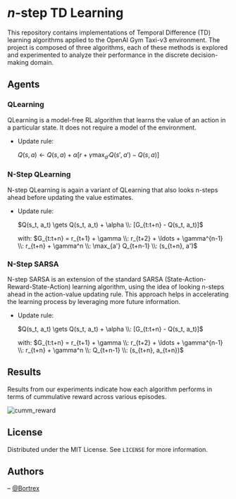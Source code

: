 # $n$-step TD Learning

This repository contains implementations of Temporal Difference (TD) learning algorithms applied to the OpenAI Gym Taxi-v3 environment. The project is composed of three algorithms, each of these methods is explored and experimented to analyze their performance in the discrete decision-making domain.



## Agents

### QLearning

QLearning is a model-free RL algorithm that learns the value of an action in a particular state. It does not require a model of the environment.

- Update rule:
  
    $Q(s, a) \leftarrow Q(s, a) + \alpha \left[r + \gamma \max_{a'} Q(s', a') - Q(s, a)\right]$

### N-Step QLearning
N-step QLearning is again a variant of QLearning that also looks n-steps ahead before updating the value estimates.

- Update rule:

    $Q(s_t, a_t) \gets Q(s_t, a_t) + \alpha \\: [G_{t:t+n} - Q(s_t, a_t)]$
  
  with: $G_{t:t+n} = r_{t+1} + \gamma \\: r_{t+2} + \ldots + \gamma^{n-1} \\: r_{t+n} + \gamma^n \\: \max_{a'} Q_{t+n-1} \\: (s_{t+n}, a')$

### N-Step SARSA
N-step SARSA is an extension of the standard SARSA (State-Action-Reward-State-Action) learning algorithm, using the idea of looking n-steps ahead in the action-value updating rule. This approach helps in accelerating the learning process by leveraging more future information.

- Update rule:

    $Q(s_t, a_t) \gets Q(s_t, a_t) + \alpha \\: [G_{t:t+n} - Q(s_t, a_t)]$
  
  with: $G_{t:t+n} = r_{t+1} + \gamma \\: r_{t+2} + \ldots + \gamma^{n-1} \\: r_{t+n} + \gamma^n \\: Q_{t+n-1} \\: (s_{t+n}, a_{t+n})$




## Results
Results from our experiments indicate how each algorithm performs in terms of cummulative reward across various episodes.

![cumm_reward](https://github.com/Bortrex/TD_learning/assets/24497590/286a1b95-8b2d-4f9b-b4fd-41faeba4b759)

## License

Distributed under the MIT License. See `LICENSE` for more information.

## Authors

– [@Bortrex](https://github.com/Bortrex)


